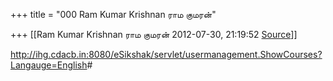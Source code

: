 +++
title = "000 Ram Kumar Krishnan ராம குமரன்"

+++
[[Ram Kumar Krishnan ராம குமரன்	2012-07-30, 21:19:52 [Source](https://groups.google.com/g/samskrita/c/M_xhSLKltYY)]]



<http://ihg.cdacb.in:8080/eSikshak/servlet/usermanagement.ShowCourses?Langauge=English>#

